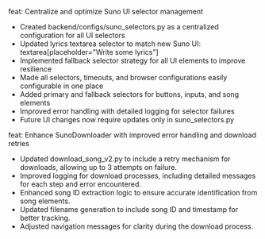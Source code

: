 feat: Centralize and optimize Suno UI selector management

- Created backend/configs/suno_selectors.py as a centralized configuration for all UI selectors
- Updated lyrics textarea selector to match new Suno UI: textarea[placeholder="Write some lyrics"]
- Implemented fallback selector strategy for all UI elements to improve resilience
- Made all selectors, timeouts, and browser configurations easily configurable in one place
- Added primary and fallback selectors for buttons, inputs, and song elements
- Improved error handling with detailed logging for selector failures
- Future UI changes now require updates only in suno_selectors.py

feat: Enhance SunoDownloader with improved error handling and download retries

- Updated download_song_v2.py to include a retry mechanism for downloads, allowing up to 3 attempts on failure.
- Improved logging for download processes, including detailed messages for each step and error encountered.
- Enhanced song ID extraction logic to ensure accurate identification from song elements.
- Updated filename generation to include song ID and timestamp for better tracking.
- Adjusted navigation messages for clarity during the download process.
